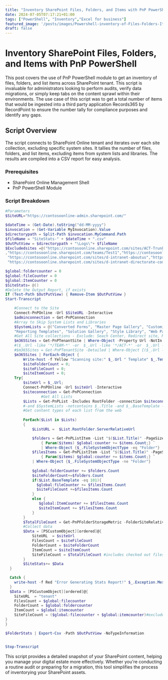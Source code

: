 ```yaml
---
title: "Inventory SharePoint Files, Folders, and Items with PnP PowerShell"
date: 2024-07-05T07:17:21+01:00
tags: ["PowerShell", "Inventory","Excel for business"]
featured_image: '/posts/images/Powershell-inventory-of-Files-Folders-Items-in-Tenant/example.png'
draft: false
---
```


# Inventory SharePoint Files, Folders, and Items with PnP PowerShell

This post covers the use of PnP PowerShell module to get an inventory of files, folders, and list items across SharePoint tenant. This script is invaluable for administrators looking to perform audits, verify data migrations, or simply keep tabs on the content sprawl within their environments. The use case of this script was to get a total number of items that would be ingested into a third party application Records365 by RecordPoint to ensure the number tally for compliance purposes and identify any gaps.

## Script Overview

The script connects to  SharePoint Online tenant and iterates over each site collection, excluding specific system sites. It tallies the number of files, folders, and list items, excluding items from system lists and libraries. The results are compiled into a CSV report for easy analysis.

### Prerequisites

- SharePoint Online Management Shell
- PnP PowerShell Module

### Script Breakdown


```PowerShell
#Parameters
$SiteURL="https://contosoonline-admin.sharepoint.com/"

$dateTime = (Get-Date).toString("dd-MM-yyyy")
$invocation = (Get-Variable MyInvocation).Value
$directorypath = Split-Path $invocation.MyCommand.Path
$fileName = "SiteStats-" + $dateTime + ".csv"
$OutPutView = $directorypath + "\Logs\"+ $fileName
$Excludedsites =@("https://contosoonline.sharepoint.com/sites/ACT-TrunkDemo-OpenAccess","https://contosoonline.sharepoint.com/teams/TrunkDemo","https://contosoonline.sharepoint.com/sites/Test-OpenAccess"
,"https://contosoonline.sharepoint.com/teams/Test1","https://contosoonline.sharepoint.com/sites/d-intranet",
 "https://contosoonline.sharepoint.com/sites/d-intranet-aboutus","https://contosoonline.sharepoint.com/sites/d-intranet-community", "https://contosoonline.sharepoint.com/sites/d-intranet-directorate",
 "https://contosoonline.sharepoint.com/sites/d-intranet-directorate-comms","https://contosoonline.sharepoint.com/sites/d-intranet-employeehub", "https://contosoonline.sharepoint.com/sites/d-intranet-news","https://contosoonline.sharepoint.com/teams/d-app-caspr-portal","https://contosoonline.sharepoint.com/teams/d-app-app");

$global:foldercounter = 0 
$global:fileCounter = 0 
$global:ItemCounter = 0 
$SiteStats= @()
#Delete the Output Report, if exists
If (Test-Path $OutPutView) { Remove-Item $OutPutView }
Start-Transcript

    #Connect to the Site       
    Connect-PnPOnline -Url $SiteURL -Interactive
    $adminconnection = Get-PnPConnection
    #Array to Skip System Lists and Libraries
    $SystemLists = @("Converted Forms", "Master Page Gallery", "Customized Reports", "Form Templates", "List Template Gallery", "Theme Gallery","Apps for SharePoint",
    "Reporting Templates", "Solution Gallery", "Style Library", "Web Part Gallery","Site Assets", "wfpub", "Site Pages", "Images", "MicroFeed","Pages")
    #Get All Site collections - Exclude: Seach Center, Redirect site, Mysite Host, App Catalog, Content Type Hub, eDiscovery and Bot Sites
    $m365Sites = Get-PnPTenantSite | Where-Object -Property Url -NotIn $Excludedsites  | Where-Object -Property Template -NotIn ("PWA#0","SRCHCEN#0", "REDIRECTSITE#0", "SPSMSITEHOST#0", "APPCATALOG#0", "POINTPUBLISHINGHUB#0", "POINTPUBLISHINGTOPIC#0","EDISC#0", "STS#-1") 
    #($_.Url -like '*/TEAM-*' -or  $_.Url -like '*/ACT-*' -or  $_.Url -like '*/PROJ-*' -or $_.Template -eq 'TEAMCHANNEL#1') -and
    #$m365Sites = Get-PnPTenantSite -Detailed | Where-Object {($_.Url -like '*Comm*') -and $_.Template -ne 'RedirectSite#0' }
    $m365Sites | ForEach-Object {
        Write-host -f Yellow "Scanning site:" $_.Url " Template" $_.Template
        $siteFolderCount = 0;
        $siteFileCount = 0;
        $siteItemCount = 0;
    Try{
        $siteUrl = $_.Url;     
        Connect-PnPOnline -Url $siteUrl -Interactive
        $siteconnection = Get-PnPConnection
                #Get All Lists
        $Lists = Get-PnPList -Includes RootFolder -connection $siteconnection| Where-Object {$_.Hidden -eq $False  }
        #-and $SystemLists -notcontains $_.Title -and $_.BaseTemplate -eq 101
        #Get content types of each list from the web
        
        ForEach($List in $Lists)
        {
            $ListURL =  $List.RootFolder.ServerRelativeUrl

            $folders = Get-PnPListItem -List "$($List.Title)" -PageSize 500 -connection $siteconnection -ScriptBlock `
                { Param($items) $global:counter += $items.Count;} `
                | Where-Object {$_.FileSystemObjectType -eq "Folder"}
            $filesItems = Get-PnPListItem -List "$($List.Title)" -PageSize 500 -connection $siteconnection -ScriptBlock `
                { Param($items) $global:counter += $items.Count;} `
            | Where-Object {$_.FileSystemObjectType -ne "Folder"}
            
            $global:folderCounter += $folders.Count
            $siteFolderCount+=$folders.Count
            if($List.BaseTemplate -eq 101){
              $global:fileCounter += $filesItems.Count
              $siteFileCount +=$filesItems.Count
            }
            else {
               $global:ItemCounter += $filesItems.Count
               $siteItemCount += $filesItems.Count
            }
        }
        $TotalFileCount = Get-PnPFolderStorageMetric -FolderSiteRelativeUrl $siteurl -connection $siteconnection| Select -ExpandProperty TotalFileCount  
        #Collect data
        $Data = [PSCustomObject][ordered]@{
            SiteURL  = $siteUrl
            FilesCount = $siteFileCount
            FolderCount = $siteFolderCount
            ItemCount = $siteItemCount
            SiteFileCount = $TotalFileCount #includes checked out files 
        }
        $SiteStats+= $Data
  }

  Catch {
    write-host -f Red "Error Generating Stats Report!" $_.Exception.Message
  }
  $Data = [PSCustomObject][ordered]@{
    SiteURL  = "tenant"
    FilesCount = $global:filecounter
    FolderCount = $global:foldercounter
    ItemCount = $global:itemcounter
    SiteFileCount = ($global:filecounter + $global:itemcounter)#excludes checked out files  
}
}

$FolderStats | Export-Csv -Path $OutPutView -NoTypeInformation


Stop-Transcript
```
This script provides a detailed snapshot of your SharePoint content, helping you manage your digital estate more effectively. Whether you're conducting a routine audit or preparing for a migration, this tool simplifies the process of inventorying your SharePoint assets.